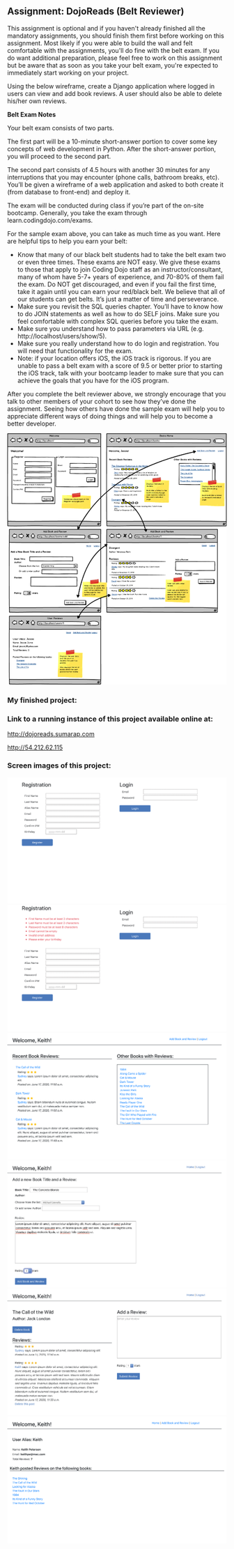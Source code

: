 ## Assignment: DojoReads (Belt Reviewer)

This assignment is optional and if you haven't already finished all the mandatory assignments, you should finish them first before working on this assignment. Most likely if you were able to build the wall and felt comfortable with the assignments, you'll do fine with the belt exam. If you do want additional preparation, please feel free to work on this assignment but be aware that as soon as you take your belt exam, you're expected to immediately start working on your project.

Using the below wireframe, create a Django application where logged in users can view and add book reviews. A user should also be able to delete his/her own reviews.

**Belt Exam Notes**

Your belt exam consists of two parts.

The first part will be a 10-minute short-answer portion to cover some key concepts of web development in Python. After the short-answer portion, you will proceed to the second part.

The second part consists of 4.5 hours with another 30 minutes for any interruptions that you may encounter (phone calls, bathroom breaks, etc). You’ll be given a wireframe of a web application and asked to both create it (from database to front-end) and deploy it.

The exam will be conducted during class if you’re part of the on-site bootcamp. Generally, you take the exam through learn.codingdojo.com/exams.

For the sample exam above, you can take as much time as you want. Here are helpful tips to help you earn your belt:

- Know that many of our black belt students had to take the belt exam two or even three times. These exams are NOT easy. We give these exams to those that apply to join Coding Dojo staff as an instructor/consultant, many of whom have 5-7+ years of experience, and 70-80% of them fail the exam. Do NOT get discouraged, and even if you fail the first time, take it again until you can earn your red/black belt. We believe that all of our students can get belts. It’s just a matter of time and perseverance.
- Make sure you revisit the SQL queries chapter. You’ll have to know how to do JOIN statements as well as how to do SELF joins. Make sure you feel comfortable with complex SQL queries before you take the exam.
- Make sure you understand how to pass parameters via URL (e.g. http://localhost/users/show/5).
- Make sure you really understand how to do login and registration. You will need that functionality for the exam.
- Note: if your location offers iOS, the iOS track is rigorous. If you are unable to pass a belt exam with a score of 9.5 or better prior to starting the iOS track, talk with your bootcamp leader to make sure that you can achieve the goals that you have for the iOS program.

After you complete the belt reviewer above, we strongly encourage that you talk to other members of your cohort to see how they’ve done the assignment. Seeing how others have done the sample exam will help you to appreciate different ways of doing things and will help you to become a better developer.

![Assignment Sketch](./images/dojoreads.png)

### My finished project:

### Link to a running instance of this project available online at:

http://dojoreads.sumarap.com

http://54.212.62.115

### Screen images of this project:

![My finished app registration](./images/registration.png)
![My finished app registration failed](./images/failed_registration.png)
![My finished app recent reviews](./images/recent_reviews.png)
![My finished app add book and review](./images/add_book_and_review.png)
![My finished app show book](./images/show_book.png)
![My finished app reviews by user](./images/reviews_by_user.png)
